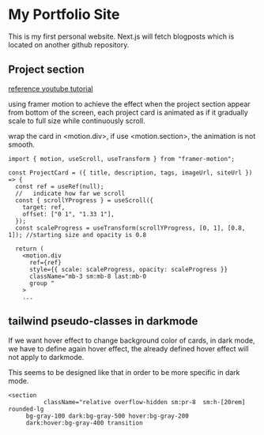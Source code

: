 # My Portfolio Site

This is my first personal website. Next.js will fetch blogposts which is located on another github repository.

## Project section

[reference youtube tutorial](https://youtu.be/sUKptmUVIBM?si=K6yyL6WJ7dg0x7t0)

using framer motion to achieve the effect when the project section appear from bottom of the screen, each project card is animated as if it gradually scale to full size while continuously scroll.

wrap the card in <motion.div>, if use <motion.section>, the animation is not smooth.

```
import { motion, useScroll, useTransform } from "framer-motion";

const ProjectCard = ({ title, description, tags, imageUrl, siteUrl }) => {
  const ref = useRef(null);
  //   indicate how far we scroll
  const { scrollYProgress } = useScroll({
    target: ref,
    offset: ["0 1", "1.33 1"],
  });
  const scaleProgress = useTransform(scrollYProgress, [0, 1], [0.8, 1]); //starting size and opacity is 0.8

  return (
    <motion.div
      ref={ref}
      style={{ scale: scaleProgress, opacity: scaleProgress }}
      className="mb-3 sm:mb-8 last:mb-0
      group "
    >
    ...
```

## tailwind pseudo-classes in darkmode

If we want hover effect to change background color of cards, in dark mode, we have to define again hover effect, the already defined hover effect will not apply to darkmode.

This seems to be designed like that in order to be more specific in dark mode.

```
<section
          className="relative overflow-hidden sm:pr-8  sm:h-[20rem] rounded-lg
     bg-gray-100 dark:bg-gray-500 hover:bg-gray-200
     dark:hover:bg-gray-400 transition
```
